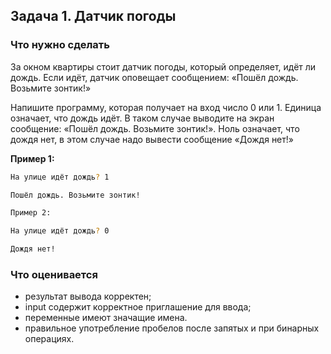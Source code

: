 ## Задача 1. Датчик погоды
### Что нужно сделать

За окном квартиры стоит датчик погоды, который определяет, идёт ли дождь. Если идёт, датчик оповещает сообщением: «Пошёл дождь. Возьмите зонтик!»

Напишите программу, которая получает на вход число 0 или 1. Единица означает, что дождь идёт. В таком случае выводите на экран сообщение: «Пошёл дождь. Возьмите зонтик!». Ноль означает, что дождя нет, в этом случае надо вывести сообщение «Дождя нет!»

**Пример 1:**

```bash
На улице идёт дождь? 1

Пошёл дождь. Возьмите зонтик!
```
  
```bash
Пример 2:

На улице идёт дождь? 0

Дождя нет!
```
  
### Что оценивается
- результат вывода корректен;
- input содержит корректное приглашение для ввода;
- переменные имеют значащие имена.
- правильное употребление пробелов после запятых и при бинарных операциях.